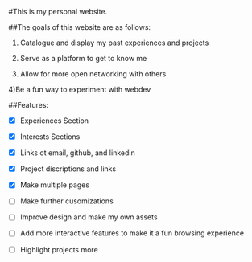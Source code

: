 #This is my personal website.

##The goals of this website are as follows:

1) Catalogue and display my past experiences and projects

2) Serve as a platform to get to know me

3) Allow for more open networking with others

4)Be a fun way to experiment with webdev

##Features:

- [x] Experiences Section

- [x] Interests Sections

- [x] Links ot email, github, and linkedin

- [x] Project discriptions and links

- [x] Make multiple pages

- [ ] Make further cusomizations

- [ ] Improve design and make my own assets

- [ ] Add more interactive features to make it a fun browsing experience

- [ ] Highlight projects more
